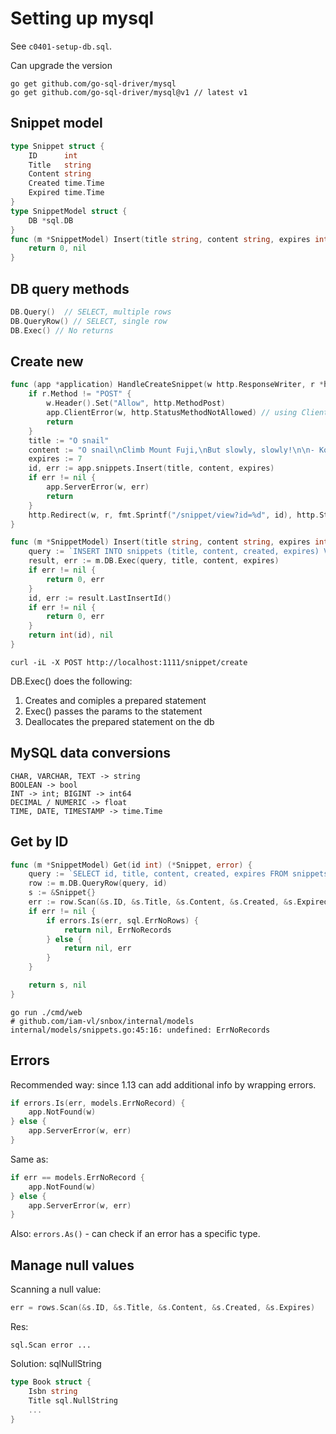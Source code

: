 # Setting up mysql

See `c0401-setup-db.sql`.

Can upgrade the version

```
go get github.com/go-sql-driver/mysql
go get github.com/go-sql-driver/mysql@v1 // latest v1
```

## Snippet model 

```go
type Snippet struct {
	ID      int
	Title   string
	Content string
	Created time.Time
	Expired time.Time
}
type SnippetModel struct {
	DB *sql.DB
}
func (m *SnippetModel) Insert(title string, content string, expires int) (int, error) {
	return 0, nil
}
```

## DB query methods 

```go
DB.Query()  // SELECT, multiple rows
DB.QueryRow() // SELECT, single row
DB.Exec() // No returns 
```

## Create new

```go
func (app *application) HandleCreateSnippet(w http.ResponseWriter, r *http.Request) {
	if r.Method != "POST" {
		w.Header().Set("Allow", http.MethodPost)
		app.ClientError(w, http.StatusMethodNotAllowed) // using ClientError()
		return
	}
	title := "O snail"
	content := "O snail\nClimb Mount Fuji,\nBut slowly, slowly!\n\n- Kobayashi Issa"
	expires := 7
	id, err := app.snippets.Insert(title, content, expires)
	if err != nil {
		app.ServerError(w, err)
		return
	}
	http.Redirect(w, r, fmt.Sprintf("/snippet/view?id=%d", id), http.StatusSeeOther)
}

func (m *SnippetModel) Insert(title string, content string, expires int) (int, error) {
	query := `INSERT INTO snippets (title, content, created, expires) VALUES(?, ?, UTC_TIMESTAMP(), DATE_ADD(UTC_TIMESTAMP(), INTERVAL ? DAY))`
	result, err := m.DB.Exec(query, title, content, expires)
	if err != nil {
		return 0, err
	}
	id, err := result.LastInsertId()
	if err != nil {
		return 0, err
	}
	return int(id), nil
}
```

```
curl -iL -X POST http://localhost:1111/snippet/create
```
DB.Exec() does the following:
1. Creates and comiples a prepared statement
2. Exec() passes the params to the statement
3. Deallocates the prepared statement on the db

## MySQL data conversions

```
CHAR, VARCHAR, TEXT -> string
BOOLEAN -> bool 
INT -> int; BIGINT -> int64
DECIMAL / NUMERIC -> float
TIME, DATE, TIMESTAMP -> time.Time
```

## Get by ID

```go
func (m *SnippetModel) Get(id int) (*Snippet, error) {
	query := `SELECT id, title, content, created, expires FROM snippets WHERE expires > UTC_TIMESTAMP() AND id = ?`
	row := m.DB.QueryRow(query, id)
	s := &Snippet{}
	err := row.Scan(&s.ID, &s.Title, &s.Content, &s.Created, &s.Expired)
	if err != nil {
		if errors.Is(err, sql.ErrNoRows) {
			return nil, ErrNoRecords
		} else {
			return nil, err
		}
	}

	return s, nil
}
```

```
go run ./cmd/web
# github.com/iam-vl/snbox/internal/models
internal/models/snippets.go:45:16: undefined: ErrNoRecords
```

## Errors 

Recommended way: since 1.13 can add additional info by wrapping errors.
```go
if errors.Is(err, models.ErrNoRecord) {
	app.NotFound(w)
} else {
	app.ServerError(w, err)
}
```
Same as: 
```go
if err == models.ErrNoRecord {
	app.NotFound(w)
} else {
	app.ServerError(w, err)
}

```
Also: `errors.As()` - can check if an error has a specific type. 

## Manage null values

Scanning a null value: 

```go
err = rows.Scan(&s.ID, &s.Title, &s.Content, &s.Created, &s.Expires)
```
Res:
```
sql.Scan error ...
```

Solution: sqlNullString 
```go
type Book struct {
	Isbn string
	Title sql.NullString
	...
}
```